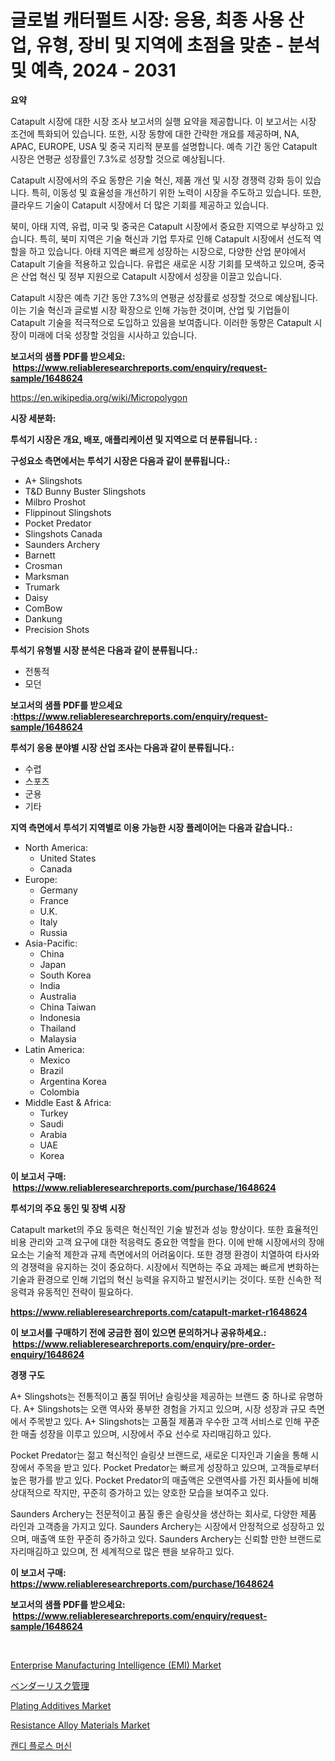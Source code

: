 <p><h1>글로벌 캐터펄트 시장: 응용, 최종 사용 산업, 유형, 장비 및 지역에 초점을 맞춘 - 분석 및 예측, 2024 - 2031</h1></p><p><strong>요약</strong></p>
<p><p>Catapult 시장에 대한 시장 조사 보고서의 실행 요약을 제공합니다. 이 보고서는 시장 조건에 특화되어 있습니다. 또한, 시장 동향에 대한 간략한 개요를 제공하며, NA, APAC, EUROPE, USA 및 중국 지리적 분포를 설명합니다. 예측 기간 동안 Catapult 시장은 연평균 성장률인 7.3%로 성장할 것으로 예상됩니다.</p><p>Catapult 시장에서의 주요 동향은 기술 혁신, 제품 개선 및 시장 경쟁력 강화 등이 있습니다. 특히, 이동성 및 효율성을 개선하기 위한 노력이 시장을 주도하고 있습니다. 또한, 클라우드 기술이 Catapult 시장에서 더 많은 기회를 제공하고 있습니다.</p><p>북미, 아태 지역, 유럽, 미국 및 중국은 Catapult 시장에서 중요한 지역으로 부상하고 있습니다. 특히, 북미 지역은 기술 혁신과 기업 투자로 인해 Catapult 시장에서 선도적 역할을 하고 있습니다. 아태 지역은 빠르게 성장하는 시장으로, 다양한 산업 분야에서 Catapult 기술을 적용하고 있습니다. 유럽은 새로운 시장 기회를 모색하고 있으며, 중국은 산업 혁신 및 정부 지원으로 Catapult 시장에서 성장을 이끌고 있습니다.</p><p>Catapult 시장은 예측 기간 동안 7.3%의 연평균 성장률로 성장할 것으로 예상됩니다. 이는 기술 혁신과 글로벌 시장 확장으로 인해 가능한 것이며, 산업 및 기업들이 Catapult 기술을 적극적으로 도입하고 있음을 보여줍니다. 이러한 동향은 Catapult 시장이 미래에 더욱 성장할 것임을 시사하고 있습니다.</p></p>
<p><strong>보고서의 샘플 PDF를 받으세요: &nbsp;<a href="https://www.reliableresearchreports.com/enquiry/request-sample/1648624">https://www.reliableresearchreports.com/enquiry/request-sample/1648624</a></strong></p>
<p><a href="https://en.wikipedia.org/wiki/Micropolygon">https://en.wikipedia.org/wiki/Micropolygon</a></p>
<p><strong>시장 세분화:</strong></p>
<p><strong> 투석기 시장은 개요, 배포, 애플리케이션 및 지역으로 더 분류됩니다. :</strong></p>
<p><strong>구성요소 측면에서는 투석기 시장은 다음과 같이 분류됩니다.:</strong></p>
<p><ul><li>A+ Slingshots</li><li>T&D Bunny Buster Slingshots</li><li>Milbro Proshot</li><li>Flippinout Slingshots</li><li>Pocket Predator</li><li>Slingshots Canada</li><li>Saunders Archery</li><li>Barnett</li><li>Crosman</li><li>Marksman</li><li>Trumark</li><li>Daisy</li><li>ComBow</li><li>Dankung</li><li>Precision Shots</li></ul></p>
<p><strong> 투석기 유형별 시장 분석은 다음과 같이 분류됩니다.:</strong></p>
<p><ul><li>전통적</li><li>모던</li></ul></p>
<p><strong>보고서의 샘플 PDF를 받으세요 :<a href="https://www.reliableresearchreports.com/enquiry/request-sample/1648624">https://www.reliableresearchreports.com/enquiry/request-sample/1648624</a></strong></p>
<p><strong> 투석기 응용 분야별 시장 산업 조사는 다음과 같이 분류됩니다.:</strong></p>
<p><ul><li>수렵</li><li>스포츠</li><li>군용</li><li>기타</li></ul></p>
<p><strong>지역 측면에서 투석기 지역별로 이용 가능한 시장 플레이어는 다음과 같습니다.:</strong></p>
<p><ul>
    <li>
        North America:
        <ul>
            <li>United States</li>
            <li>Canada</li>
        </ul>
    </li>
    <li>
        Europe:
        <ul>
            <li>Germany</li>
            <li>France</li>
            <li>U.K.</li>
            <li>Italy</li>
            <li>Russia</li>
        </ul>
    </li>
    <li>
        Asia-Pacific:
        <ul>
            <li>China</li>
            <li>Japan</li>
            <li>South Korea</li>
            <li>India</li>
            <li>Australia</li>
            <li>China Taiwan</li>
            <li>Indonesia</li>
            <li>Thailand</li>
            <li>Malaysia</li>
        </ul>
    </li>
    <li>
        Latin America:
        <ul>
            <li>Mexico</li>
            <li>Brazil</li>
            <li>Argentina Korea</li>
            <li>Colombia</li>
        </ul>
    </li>
    <li>
        Middle East & Africa:
        <ul>
            <li>Turkey</li>
            <li>Saudi</li>
            <li>Arabia</li>
            <li>UAE</li>
            <li>Korea</li>
        </ul>
    </li>
    </ul></p>
<p><strong>이 보고서 구매: &nbsp;<a href="https://www.reliableresearchreports.com/purchase/1648624">https://www.reliableresearchreports.com/purchase/1648624</a></strong></p>
<p><strong>투석기의 주요 동인 및 장벽 시장</strong></p>
<p><p>Catapult market의 주요 동력은 혁신적인 기술 발전과 성능 향상이다. 또한 효율적인 비용 관리와 고객 요구에 대한 적응력도 중요한 역할을 한다. 이에 반해 시장에서의 장애 요소는 기술적 제한과 규제 측면에서의 어려움이다. 또한 경쟁 환경이 치열하여 타사와의 경쟁력을 유지하는 것이 중요하다. 시장에서 직면하는 주요 과제는 빠르게 변화하는 기술과 환경으로 인해 기업의 혁신 능력을 유지하고 발전시키는 것이다. 또한 신속한 적응력과 유동적인 전략이 필요하다.</p></p>
<p><strong><a href="https://www.reliableresearchreports.com/catapult-market-r1648624">https://www.reliableresearchreports.com/catapult-market-r1648624</a></strong></p>
<p><strong>이 보고서를 구매하기 전에 궁금한 점이 있으면 문의하거나 공유하세요.: &nbsp;<a href="https://www.reliableresearchreports.com/enquiry/pre-order-enquiry/1648624">https://www.reliableresearchreports.com/enquiry/pre-order-enquiry/1648624</a></strong></p>
<p><strong>경쟁 구도</strong></p>
<p><p>A+ Slingshots는 전통적이고 품질 뛰어난 슬링샷을 제공하는 브랜드 중 하나로 유명하다. A+ Slingshots는 오랜 역사와 풍부한 경험을 가지고 있으며, 시장 성장과 규모 측면에서 주목받고 있다. A+ Slingshots는 고품질 제품과 우수한 고객 서비스로 인해 꾸준한 매출 성장을 이루고 있으며, 시장에서 주요 선수로 자리매김하고 있다.</p><p>Pocket Predator는 젊고 혁신적인 슬링샷 브랜드로, 새로운 디자인과 기술을 통해 시장에서 주목을 받고 있다. Pocket Predator는 빠르게 성장하고 있으며, 고객들로부터 높은 평가를 받고 있다. Pocket Predator의 매출액은 오랜역사를 가진 회사들에 비해 상대적으로 작지만, 꾸준히 증가하고 있는 양호한 모습을 보여주고 있다.</p><p>Saunders Archery는 전문적이고 품질 좋은 슬링샷을 생산하는 회사로, 다양한 제품 라인과 고객층을 가지고 있다. Saunders Archery는 시장에서 안정적으로 성장하고 있으며, 매출액 또한 꾸준히 증가하고 있다. Saunders Archery는 신뢰할 만한 브랜드로 자리매김하고 있으며, 전 세계적으로 많은 팬을 보유하고 있다.</p></p>
<p><strong>이 보고서 구매: &nbsp; <a href="https://www.reliableresearchreports.com/purchase/1648624">https://www.reliableresearchreports.com/purchase/1648624</a></strong></p>
<p><strong>보고서의 샘플 PDF를 받으세요: &nbsp;<a href="https://www.reliableresearchreports.com/enquiry/request-sample/1648624">https://www.reliableresearchreports.com/enquiry/request-sample/1648624</a></strong><strong></strong></p>
<p>&nbsp;</p>
<p><p><a href="https://issuu.com/reportprime-2/docs/enterprise-manufacturing-intelligence-emi-market-s">Enterprise Manufacturing Intelligence (EMI) Market</a></p><p><a href="https://github.com/RandallRunte2023/Market-Research-Report-List-2/blob/main/452211220741.md">ベンダーリスク管理</a></p><p><a href="https://github.com/heatherogden68774/Market-Research-Report-List-1/blob/main/plating-additives-market.md">Plating Additives Market</a></p><p><a href="https://github.com/valeriecruz651/Market-Research-Report-List-1/blob/main/resistance-alloy-materials-market.md">Resistance Alloy Materials Market</a></p><p><a href="https://github.com/LuckeyCorbin/Market-Research-Report-List-2/blob/main/145349928274.md">캔디 플로스 머신</a></p></p>